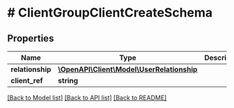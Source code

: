 # # ClientGroupClientCreateSchema

## Properties

Name | Type | Description | Notes
------------ | ------------- | ------------- | -------------
**relationship** | [**\OpenAPI\Client\Model\UserRelationship**](UserRelationship.md) |  |
**client_ref** | **string** |  |

[[Back to Model list]](../../README.md#models) [[Back to API list]](../../README.md#endpoints) [[Back to README]](../../README.md)
